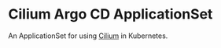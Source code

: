 # Cilium Argo CD ApplicationSet
An ApplicationSet for using [Cilium](https://cilium.io/) in Kubernetes.
